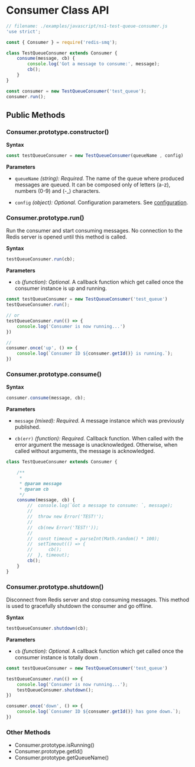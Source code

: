 # Consumer Class API

```javascript
// filename: ./examples/javascript/ns1-test-queue-consumer.js
'use strict';

const { Consumer } = require('redis-smq');

class TestQueueConsumer extends Consumer {
    consume(message, cb) {
        console.log('Got a message to consume:', message);
        cb();
    }
}

const consumer = new TestQueueConsumer('test_queue');
consumer.run();
```

## Public Methods

### Consumer.prototype.constructor()

**Syntax**

```javascript
const testQueueConsumer = new TestQueueConsumer(queueName , config)
```

**Parameters**
- `queueName` *(string): Required.* The name of the queue where produced messages are queued. It can be composed
  only of letters (a-z), numbers (0-9) and (-_) characters.

- `config` *(object): Optional.* Configuration parameters. See [configuration](https://github.com/weyoss/redis-smq#configuration).

### Consumer.prototype.run()

Run the consumer and start consuming messages. No connection to the Redis server is opened until this method is called.

**Syntax**

```javascript
testQueueConsumer.run(cb);
```

**Parameters**
- `cb` *(function): Optional.* A callback function which get called once the consumer instance is up and running.

```javascript
const testQueueConsumer = new TestQueueConsumer('test_queue')
testQueueConsumer.run();

// or 
testQueueConsumer.run(() => {
    console.log('Consumer is now running...')
})

//
consumer.once('up', () => {
    console.log(`Consumer ID ${consumer.getId()} is running.`);
})
```

### Consumer.prototype.consume()

**Syntax**
```javascript
consumer.consume(message, cb);
```

**Parameters**

- `message` *(mixed): Required.* A message instance which was previously published.

- `cb(err)` *(function): Required.* Callback function. When called with the error argument the message is
    unacknowledged. Otherwise, when called without arguments, the message is acknowledged.

```javascript
class TestQueueConsumer extends Consumer {

    /**
     *
     * @param message
     * @param cb
     */
    consume(message, cb) {
        //  console.log(`Got a message to consume: `, message);
        //  
        //  throw new Error('TEST!');
        //  
        //  cb(new Error('TEST!'));
        //  
        //  const timeout = parseInt(Math.random() * 100);
        //  setTimeout(() => {
        //      cb();
        //  }, timeout);
        cb();
    }
}
```

### Consumer.prototype.shutdown()

Disconnect from Redis server and stop consuming messages. This method is used to gracefully shutdown the consumer and
go offline.

**Syntax**

```javascript
testQueueConsumer.shutdown(cb);
```

**Parameters**
- `cb` *(function): Optional.* A callback function which get called once the consumer instance is totally down .

```javascript
const testQueueConsumer = new TestQueueConsumer('test_queue')

testQueueConsumer.run(() => {
    console.log('Consumer is now running...');
    testQueueConsumer.shutdown();
})

consumer.once('down', () => {
    console.log(`Consumer ID ${consumer.getId()} has gone down.`);
})
```

### Other Methods

- Consumer.prototype.isRunning()
- Consumer.prototype.getId()
- Consumer.prototype.getQueueName()